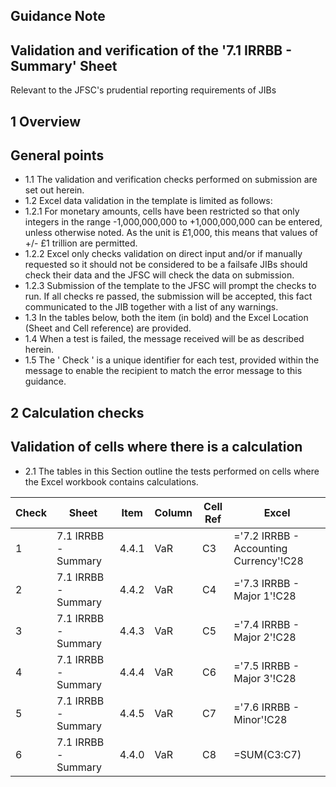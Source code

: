 
## Guidance Note

## Validation and verification of the '7.1 IRRBB - Summary' Sheet

Relevant to the JFSC's prudential reporting requirements of JIBs

## 1 Overview

## General points

- 1.1 The validation and verification checks performed on submission are set out herein.
- 1.2 Excel data validation in the template is limited as follows:
- 1.2.1 For monetary amounts, cells have been restricted so that only integers in the range -1,000,000,000 to +1,000,000,000 can be entered, unless otherwise noted. As the unit is £1,000, this means that values of +/- £1 trillion are permitted.
- 1.2.2 Excel only checks validation on direct input and/or if manually requested so it should not be considered to be a failsafe JIBs should check their data and the JFSC will check the data on submission.
- 1.2.3 Submission of the template to the JFSC will prompt the checks to run. If all checks re passed, the submission will be accepted, this fact communicated to the JIB together with a list of any warnings.
- 1.3 In the tables below, both the item (in bold) and the Excel Location (Sheet and Cell reference) are provided.
- 1.4 When a test is failed, the message received will be as described herein.
- 1.5 The ' Check ' is a unique identifier for each test, provided within the message to enable the recipient to match the error message to this guidance.

## 2 Calculation checks

## Validation of cells where there is a calculation

- 2.1 The tables in this Section outline the tests performed on cells where the Excel workbook contains calculations.

|   Check | Sheet                | Item   | Column   | Cell  Ref   | Excel                                  |
|---------|----------------------|--------|----------|-------------|----------------------------------------|
|       1 | 7.1 IRRBB -  Summary | 4.4.1  | VaR      | C3          | ='7.2 IRRBB - Accounting Currency'!C28 |
|       2 | 7.1 IRRBB -  Summary | 4.4.2  | VaR      | C4          | ='7.3 IRRBB - Major 1'!C28             |
|       3 | 7.1 IRRBB -  Summary | 4.4.3  | VaR      | C5          | ='7.4 IRRBB - Major 2'!C28             |
|       4 | 7.1 IRRBB -  Summary | 4.4.4  | VaR      | C6          | ='7.5 IRRBB - Major 3'!C28             |
|       5 | 7.1 IRRBB -  Summary | 4.4.5  | VaR      | C7          | ='7.6 IRRBB - Minor'!C28               |
|       6 | 7.1 IRRBB -  Summary | 4.4.0  | VaR      | C8          | =SUM(C3:C7)                            |
